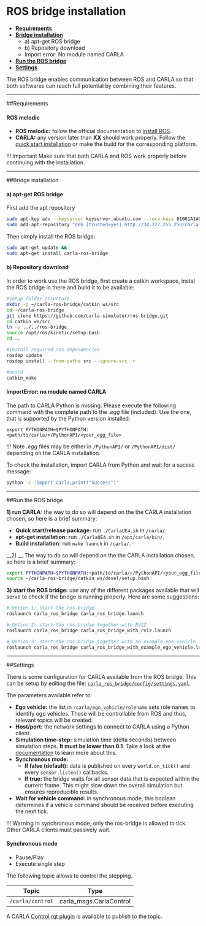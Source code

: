 <h1>ROS bridge installation</h1>

  * [__Requirements__](#requirements)  
  * [__Bridge installation__](#bridge-installation)  
	* a) apt-get ROS bridge  
	* b) Repository download  
	* Import error: No module named CARLA  
  * [__Run the ROS bridge__](#run-the-ros-bridge)  
  * [__Settings__](#settings)  
 
The ROS bridge enables communication between ROS and CARLA so that both softwares can reach full potential by combining their features.  

---------------
##Requirements
<h4>ROS melodic</h4>

  * __ROS melodic:__ follow the official documentation to [install ROS](http://wiki.ros.org/melodic/Installation/Ubuntu). 
  * __CARLA:__ any version later than __XX__ should work properly. Follow the [quick start installation](../getting_started/quickstart) or make the build for the corresponding platform. 

!!! Important
    Make sure that both CARLA and ROS work properly before continuing with the installation. 

---------------
##Bridge installation 

<h4>a) apt-get ROS bridge</h4>

First add the apt repository 
```sh
sudo apt-key adv --keyserver keyserver.ubuntu.com --recv-keys 81061A1A042F527D &&
sudo add-apt-repository "deb [trusted=yes] http://34.227.255.250/carla-ros-bridge-melodic/ bionic main"
```

Then simply install the ROS bridge:
```sh
sudo apt-get update &&
sudo apt-get install carla-ros-bridge
```

<h4>b) Repository download</h4>

In order to work use the ROS bridge, first create a catkin workspace, instal the ROS bridge in there and build it to be available: 
```sh
#setup folder structure
mkdir -p ~/carla-ros-bridge/catkin_ws/src
cd ~/carla-ros-bridge
git clone https://github.com/carla-simulator/ros-bridge.git
cd catkin_ws/src
ln -s ../../ros-bridge
source /opt/ros/kinetic/setup.bash
cd ..

#install required ros-dependencies
rosdep update
rosdep install --from-paths src --ignore-src -r

#build
catkin_make
```

<h4>ImportError: no module named CARLA</h4>

The path to CARLA Python is missing. Please execute the following command with the complete path to the _.egg_ file (included). Use the one, that is supported by the Python version installed:

    export PYTHONPATH=$PYTHONPATH:<path/to/carla/>/PythonAPI/<your_egg_file>

!!! Note
    _.egg_ files may be either in `/PythonAPI/` or `/PythonAPI/dist/` depending on the CARLA installation.

To check the installation, import CARLA from Python and wait for a sucess message:
```sh
python -c 'import carla;print("Success")'
```


---------------
##Run the ROS bridge

__1) run CARLA:__ the way to do so will depend on the the CARLA installation chosen, so here is a brief summary:  

* __Quick start/release package:__ run `./CarlaUE4.sh` in `/carla/`. 
* __apt-get installation:__ run `./CarlaUE4.sh` in `/opt/carla/bin/`. 
* __Build installation:__ run `make launch` in `/carla/`. 

__2) __ The way to do so will depend on the the CARLA installation chosen, so here is a brief summary:  
```sh
export PYTHONPATH=$PYTHONPATH:<path/to/carla/>/PythonAPI/<your_egg_file>
source ~/carla-ros-bridge/catkin_ws/devel/setup.bash
```

__3) start the ROS bridge:__ use any of the different packages available that will serve to check if the bridge is running properly. Here are some suggestions:  

```sh
# Option 1: start the ros bridge
roslaunch carla_ros_bridge carla_ros_bridge.launch

# Option 2: start the ros bridge together with RVIZ
roslaunch carla_ros_bridge carla_ros_bridge_with_rviz.launch

# Option 3: start the ros bridge together with an example ego vehicle
roslaunch carla_ros_bridge carla_ros_bridge_with_example_ego_vehicle.launch
```

---------------
##Settings

There is some configuration for CARLA available from the ROS bridge. This can be setup by editing the file: [`carla_ros_bridge/config/settings.yaml`](https://github.com/carla-simulator/ros-bridge/blob/master/carla_ros_bridge/config/settings.yaml).

The parameters available refer to:  

* __Ego vehicle:__ the list in `/carla/ego_vehicle/rolename` sets role names to identify ego vehicles. These will be controllable from ROS and thus, relevant topics will be created.  
* __Host/port:__ the network settings to connect to CARLA using a Python client. 
* __Simulation time-step:__ simulation time (delta seconds) between simulation steps. __It must be lower than 0.1__. Take a look at the [documentation](../simulation_time_and_synchrony) to learn more about this. 
* __Synchronous mode:__ 
	* __If false (default):__ data is published on every `world.on_tick()` and every `sensor.listen()` callbacks.  
	* __If true:__ the bridge waits for all sensor data that is expected within the current frame. This might slow down the overall simulation but ensures reproducible results.  
* __Wait for vehicle command:__ in synchronous mode, this boolean determines if a vehicle command should be received before executing the next tick. 

!!! Warning
    In synchronous mode, only the ros-bridge is allowed to tick. Other CARLA clients must passively wait.

<h4>Synchronous mode</h4>

* Pause/Play  
* Execute single step

The following topic allows to control the stepping.  

| Topic            | Type                    |
| ---------------- | ----------------------- |
| `/carla/control` | carla_msgs.CarlaControl |

A CARLA [Control rqt plugin](https://github.com/carla-simulator/ros-bridge/blob/master/rqt_carla_control/README.md) is available to publish to the topic.
